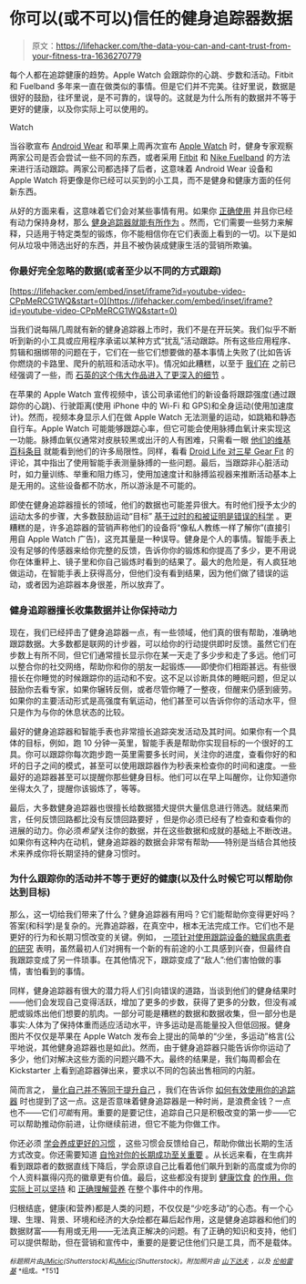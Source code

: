 # 你可以(或不可以)信任的健身追踪器数据

> 原文：<https://lifehacker.com/the-data-you-can-and-cant-trust-from-your-fitness-tra-1636270779>

每个人都在追踪健康的趋势。Apple Watch 会跟踪你的心跳、步数和活动。Fitbit 和 Fuelband 多年来一直在做类似的事情。但是它们并不完美。往好里说，数据是很好的鼓励，往坏里说，是不可靠的，误导的。这就是为什么所有的数据并不等于更好的健康，以及你实际上可以使用的。

Watch

当谷歌宣布 [Android Wear](http://www.android.com/intl/en_us/wear/) 和苹果上周再次宣布 [Apple Watch](http://www.apple.com/watch/) 时，健身专家观察两家公司是否会尝试一些不同的东西，或者采用 [Fitbit](http://www.fitbit.com/) 和 [Nike Fuelband](http://www.nike.com/us/en_us/c/nikeplus-fuelband) 的方法来进行活动跟踪。两家公司都选择了后者，这意味着 Android Wear 设备和 Apple Watch 将更像是你已经可以买到的小工具，而不是健身和健康方面的任何新东西。

从好的方面来看，这意味着它们会对某些事情有用。如果你 [正确使用](https://lifehacker.com/how-to-make-the-most-of-your-fitness-tracker-without-f-5994256) 并且你已经有动力保持身材，那么 [健身追踪器就能有所作为](http://lifehacker.com/how-i-got-in-shape-with-the-help-of-technology-5831306) 。然而，它们需要一些努力来解释，只适用于特定类型的锻炼，你不能相信你在它们表面上看到的一切。以下是如何从垃圾中筛选出好的东西，并且不被伪装成健康生活的营销所欺骗。

### 你最好完全忽略的数据(或者至少以不同的方式跟踪)

 [https://lifehacker.com/embed/inset/iframe?id=youtube-video-CPpMeRCG1WQ&start=0](https://lifehacker.com/embed/inset/iframe?id=youtube-video-CPpMeRCG1WQ&start=0) 

当我们说每隔几周就有新的健身追踪器上市时，我们不是在开玩笑。我们似乎不断听到新的小工具或应用程序承诺以某种方式“扰乱”活动跟踪。所有这些应用程序、剪辑和捆绑带的问题在于，它们在一些它们想要做的基本事情上失败了(比如告诉你燃烧的卡路里、爬升的航班和活动水平)。情况如此糟糕，以至于 [我们在](https://lifehacker.com/heres-the-reliable-and-unreliable-data-you-get-from-fi-1547252231) 之前已经强调了一些，而 [石英的这个伟大作品进入了更深入的细节](http://qz.com/184639/fitness-trackers-are-no-good-at-counting-calories-and-other-lessons-learned-from-wearing-four-at-once/) 。

在苹果的 Apple Watch 宣传视频中，该公司承诺他们的新设备将跟踪强度(通过跟踪你的心跳)、行驶距离(使用 iPhone 中的 Wi-Fi 和 GPS)和全身运动(使用加速度计)。然而，视频本身显示人们在做 Apple Watch 无法测量的运动，如跳箱和静态自行车。Apple Watch 可能能够跟踪心率，但它可能会使用脉搏血氧计来实现这一功能。脉搏血氧仪通常对皮肤较黑或出汗的人有困难，只需看一眼 [他们的维基百科条目](http://en.wikipedia.org/wiki/Pulse_oximetry#Limitations) 就能看到他们的许多局限性。同样，看看 [Droid Life 对三星 Gear Fit](http://www.droid-life.com/2014/04/17/samsung-gear-fit-review/) 的评论，其中指出了使用智能手表测量脉搏的一些问题。最后，当跟踪非心脏活动时，如力量训练、举重和阻力练习，使用加速度计和脉搏监视器来推断活动基本上是无用的。这些设备都不防水，所以游泳是不可能的。

即使在健身追踪器擅长的领域，他们的数据也可能差异很大。有时他们授予太少的运动太多的步骤，大多数鼓励运动“目标” [基于过时的和被证明是错误的科学](http://walking.about.com/od/measure/f/10000steps.htm) 。更糟糕的是，许多追踪器的营销声称他们的设备将“像私人教练一样了解你”(直接引用自 Apple Watch 广告)，这充其量是一种误导。健身是个人的事情。智能手表上没有足够的传感器来给你完整的反馈，告诉你你的锻炼和你提高了多少，更不用说你在体重秤上、镜子里和你自己锻炼时看到的结果了。最大的危险是，有人疯狂地做运动，在智能手表上获得高分，但他们没有看到结果，因为他们做了错误的运动，或者因为追踪器本身很差，所以放弃了。

### 健身追踪器擅长收集数据并让你保持动力

现在，我们已经抨击了健身追踪器一点，有一些领域，他们真的很有帮助，准确地跟踪数据。大多数都是联网的计步器，可以给你的行动提供即时反馈。虽然它们在步数上有所不同，但它们通常擅长显示你在某一天走了多少步和走了多远。他们可以整合你的社交网络，帮助你和你的朋友一起锻炼——即使你们相距甚远。有些很擅长在你睡觉的时候跟踪你的运动和不安。这不足以诊断具体的睡眠问题，但足以鼓励你去看专家，如果你辗转反侧，或者尽管你睡了一整夜，但醒来仍感到疲劳。如果你的主要活动形式是高强度有氧运动，他们甚至可以告诉你你的活动水平，但只是作为与你的休息状态的比较。

最好的健身追踪器和智能手表也非常擅长追踪突发活动及其时间。如果你有一个具体的目标，例如，跑 10 分钟一英里，智能手表是帮助你实现目标的一个很好的工具。你可以跟踪你每次跑步跑一英里需要多长时间，关注你的进度，查看你好的和坏的日子之间的模式，甚至可以使用跟踪器作为秒表来检查你的时间和速度。一些最好的追踪器甚至可以提醒你那些健身目标。他们可以在早上叫醒你，让你知道你坐得太久了，提醒你该锻炼了，等等。

最后，大多数健身追踪器也很擅长给数据猎犬提供大量信息进行筛选。就结果而言，任何反馈回路都比没有反馈回路要好 ，但是你必须已经有了检查和查看你的进展的动力。你必须*希望*关注你的数据，并在这些数据和成就的基础上不断改进。如果你有这种内在动机，健身追踪器的数据会非常有帮助——特别是当结合其他技术来养成你将长期坚持的健身习惯时。

### 为什么跟踪你的活动并不等于更好的健康(以及什么时候它可以帮助你达到目标)

那么，这一切给我们带来了什么？健身追踪器有用吗？它们能帮助你变得更好吗？答案(和科学)是复杂的。光靠追踪器，在真空中，根本无法完成工作。它们也不是更好的行为和长期习惯改变的关键。例如， [一项针对使用跟踪设备的糖尿病患者的研究](http://www.biomedcentral.com/1471-2458/12/167/) 表明，虽然最初人们对拥有一个新的有前途的小工具感到兴奋，但最终自我跟踪变成了另一件琐事。在其他情况下，跟踪变成了“敌人”:他们害怕做的事情，害怕看到的事情。

同样，健身追踪器有很大的潜力将人们引向错误的道路，当谈到他们的健身结果时——他们会发现自己变得活跃，增加了更多的步数，获得了更多的分数，但没有减肥或锻炼出他们想要的肌肉。一部分可能是糟糕的数据和数据收集，但一部分也是事实:人体为了保持体重而适应活动水平，许多运动是高能量投入但低回报。健身图片不仅仅是苹果在 Apple Watch 发布会上提出的简单的“少坐，多运动”格言(公平地说，其他健身追踪器也是如此)。然而，由于健身追踪器只能告诉你你运动了多少，他们对解决这些方面的问题兴趣不大。最终的结果是，我们每周都会在 Kickstarter 上看到追踪器弹出来，要求以不同的包装出售相同的内脏。

简而言之， [量化自己并不等同于提升自己](http://pando.com/2013/09/05/why-quantified-self-is-bullshit/) ，我们在告诉你 [如何有效使用你的追踪器](https://lifehacker.com/how-to-make-the-most-of-your-fitness-tracker-without-f-5994256) 时也提到了这一点。这是否意味着健身追踪器是一种时尚，是浪费金钱？一点也不——它们*可能*有用。重要的是要记住，追踪自己只是积极改变的第一步——它可以帮助推动你前进，让你继续前进，但它不能为你做工作。

你还必须 [学会养成更好的习惯](https://lifehacker.com/master-the-habit-loop-to-break-bad-habits-and-build-bet-5948871) ，这些习惯会反馈给自己，帮助你做出长期的生活方式改变。你还需要知道 [自怜对你的长期成功至关重要](http://lifehacker.com/self-compassion-is-more-important-to-success-than-self-5970594) 。从长远来看，在生病并看到跟踪者的数据直线下降后，学会原谅自己比看着他们飙升到新的高度或为你的个人资料赢得闪亮的徽章更有价值。最后，这些都没有提到 [健康饮食](http://lifehacker.com/how-to-ditch-your-junk-food-filled-pantry-and-reboot-yo-5865829) [的作用，你实际上可以坚持](http://lifehacker.com/ditch-your-dysfunctional-diet-and-learn-to-love-your-fo-5899002) 和 [正确理解营养](http://lifehacker.com/why-theres-so-much-confusion-over-nutrition-and-fitness-1572870867) 在整个事件中的作用。

归根结底，健康(和营养)都是人类的问题，不仅仅是“少吃多动”的心态。有一个心理、生理、背景、环境和经济的大杂烩都在幕后起作用，这是健身追踪器和他们的数据财富——有用或无用——无法真正解决的问题。有了正确的知识和支持，他们可以提供帮助，但在营销和宣传中，重要的是要记住他们只是工具，而不是载体。

<small>*标题照片由*</small>[<small>*JMicic*</small>](http://www.shutterstock.com/pic.mhtml?id=172929512&src=id)<small>*(Shutterstock)和*</small>[<small>*JMicic*</small>](http://www.shutterstock.com/pic.mhtml?id=171952928&src=id)<small>*(Shutterstock)。附加照片由*</small> [<small>*山下达夫*</small>](https://www.flickr.com/photos/yto/8263196958) <small>*，以及*</small> [<small>*伦帕雷基*</small>](https://www.flickr.com/photos/aaronpk/9023966358/in/photolist-fLgNz1-fKZd5K-g96kCA-eKqbNS-f1KdS4-cUcXBs) <small>*组成。*T51】</small>